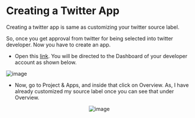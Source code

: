 # Creating a Twitter App

Creating a twitter app is same as customizing your twitter source label. 

So, once you get approval from twitter for being selected into twitter developer. Now you have to create an app.

- Open this [link](https://developer.twitter.com/en/portal/dashboard). You will be directed to the Dashboard of your developer account as shown below.

![image](https://user-images.githubusercontent.com/74541810/136690354-660fa40f-e2c9-47f8-a130-3714a45eff5b.png)

- Now, go to Project & Apps, and inside that click on Overview. As, I have already customized my source label once you can see that under Overview.

<div align = 'center'>

![image](https://user-images.githubusercontent.com/74541810/136690408-47315a7e-303b-47c6-8d86-db9c5a8554ff.png)


